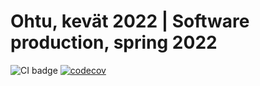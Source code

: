 # Ohtu, kevät 2022 | Software production, spring 2022

![CI badge](https://github.com/ConcernedHobbit/ohtu-2022-viikko1/workflows/CI/badge.svg)
[![codecov](https://codecov.io/gh/ConcernedHobbit/ohtu-2022-viikko1/branch/main/graph/badge.svg?token=HNU213WOM9)](https://codecov.io/gh/ConcernedHobbit/ohtu-2022-viikko1)
